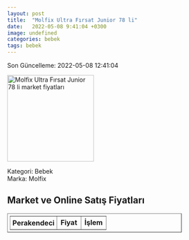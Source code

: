 ```yaml
---
layout: post
title:  "Molfix Ultra Fırsat Junior 78 li"
date:   2022-05-08 9:41:04 +0300
image: undefined
categories: bebek
tags: bebek
---
```


Son Güncelleme: 2022-05-08 12:41:04

<img src="undefined" width="200" alt="Molfix Ultra Fırsat Junior 78 li market fiyatları" />

Kategori: Bebek
<br />
Marka: Molfix

<h2>Market ve Online Satış Fiyatları</h2>

<table border="1" style="padding: 5px;width:80%;">
  <tr>
    <td style="padding: 5px;"><strong>Perakendeci</strong></td>
    <td><strong>Fiyat</strong></td>
    <td><strong>İşlem</strong></td>
  </tr>
  
</table>
